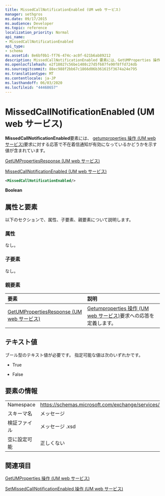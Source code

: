 ```yaml
---
title: MissedCallNotificationEnabled (UM web サービス)
manager: sethgros
ms.date: 09/17/2015
ms.audience: Developer
ms.topic: reference
localization_priority: Normal
api_name:
- MissedCallNotificationEnabled
api_type:
- schema
ms.assetid: 8e6bf0b1-ff76-474c-ac0f-621b6ab89212
description: MissedCallNotificationEnabled 要素には、GetUMProperties 操作 (UM web サービス) 要求に対する応答で不在着信通知が有効になっているかどうかを示す値が含まれています。
ms.openlocfilehash: e2f18027c56be1408c27d5f687fe90f8ffd724db
ms.sourcegitcommit: 88ec988f2bb67c1866d06b361615f3674a24e795
ms.translationtype: MT
ms.contentlocale: ja-JP
ms.lasthandoff: 06/03/2020
ms.locfileid: "44468657"
---
```

# <a name="missedcallnotificationenabled-um-web-service"></a>MissedCallNotificationEnabled (UM web サービス)

**MissedCallNotificationEnabled**要素には、 [getumproperties 操作 (UM web サービス)](getumproperties-operation-um-web-service.md)要求に対する応答で不在着信通知が有効になっているかどうかを示す値が含まれています。 
  
[GetUMPropertiesResponse (UM web サービス)](getumpropertiesresponse-um-web-service.md)
  
[MissedCallNotificationEnabled (UM web サービス)](missedcallnotificationenabled-um-web-service.md)
  
```xml
<MissedCallNotificationEnabled/>
```

 **Boolean**
## <a name="attributes-and-elements"></a>属性と要素

以下のセクションで、属性、子要素、親要素について説明します。
  
### <a name="attributes"></a>属性

なし。
  
### <a name="child-elements"></a>子要素

なし。
  
### <a name="parent-elements"></a>親要素

|**要素**|**説明**|
|:-----|:-----|
|[GetUMPropertiesResponse (UM web サービス)](getumpropertiesresponse-um-web-service.md) <br/> |[Getumproperties 操作 (UM web サービス)](getumproperties-operation-um-web-service.md)要求への応答を定義します。  <br/> |
   
## <a name="text-value"></a>テキスト値

ブール型のテキスト値が必要です。 指定可能な値は次のいずれかです。
  
- True
    
- False
    
## <a name="element-information"></a>要素の情報

|||
|:-----|:-----|
|Namespace  <br/> |https://schemas.microsoft.com/exchange/services/2006/messages  <br/> |
|スキーマ名  <br/> |メッセージ  <br/> |
|検証ファイル  <br/> |メッセージ .xsd  <br/> |
|空に設定可能  <br/> |正しくない  <br/> |
   
## <a name="see-also"></a>関連項目



[GetUMProperties 操作 (UM web サービス)](getumproperties-operation-um-web-service.md)
  
[SetMissedCallNotificationEnabled 操作 (UM web サービス)](setmissedcallnotificationenabled-operation-um-web-service.md)

